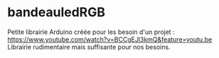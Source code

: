 # bandeauledRGB
Petite librairie Arduino créée pour les besoin d'un projet : https://www.youtube.com/watch?v=BCCgEJl3kmQ&feature=youtu.be
Librairie rudimentaire mais suffisante pour nos besoins.
